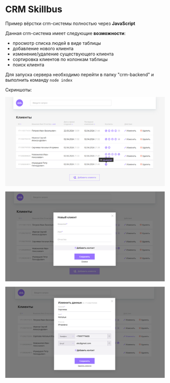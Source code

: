 # CRM Skillbus

Пример вёрстки crm-системы полностью через **JavaScript**

Данная crm-система имеет следующие **возможности**:

- просмотр списка людей в виде таблицы
- добавление нового клиента
- изменение/удаление существующего клиента
- сортировка клиентов по колонкам таблицы
- поиск клиента

Для запуска сервера необходимо перейти в папку "crm-backend" и выполнить команду `node index`

Скриншоты:

![Интерфейс crm-системы](https://github.com/nizovtsev-daniil/crm-skillbus/raw/main/screen-for-readme/screen-crm-1.png)

![Интерфейс crm-системы](https://github.com/nizovtsev-daniil/crm-skillbus/raw/main/screen-for-readme/screen-crm-2.png)

![Интерфейс crm-системы](https://github.com/nizovtsev-daniil/crm-skillbus/raw/main/screen-for-readme/screen-crm-3.png)
